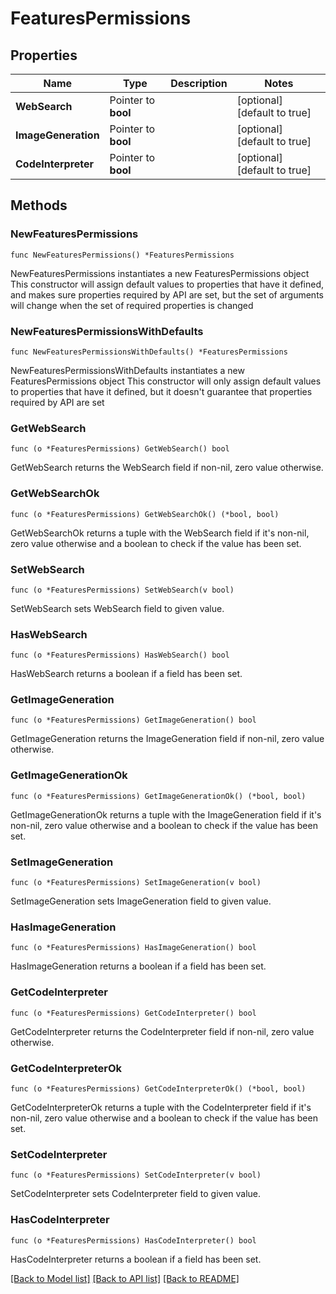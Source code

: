 # FeaturesPermissions

## Properties

Name | Type | Description | Notes
------------ | ------------- | ------------- | -------------
**WebSearch** | Pointer to **bool** |  | [optional] [default to true]
**ImageGeneration** | Pointer to **bool** |  | [optional] [default to true]
**CodeInterpreter** | Pointer to **bool** |  | [optional] [default to true]

## Methods

### NewFeaturesPermissions

`func NewFeaturesPermissions() *FeaturesPermissions`

NewFeaturesPermissions instantiates a new FeaturesPermissions object
This constructor will assign default values to properties that have it defined,
and makes sure properties required by API are set, but the set of arguments
will change when the set of required properties is changed

### NewFeaturesPermissionsWithDefaults

`func NewFeaturesPermissionsWithDefaults() *FeaturesPermissions`

NewFeaturesPermissionsWithDefaults instantiates a new FeaturesPermissions object
This constructor will only assign default values to properties that have it defined,
but it doesn't guarantee that properties required by API are set

### GetWebSearch

`func (o *FeaturesPermissions) GetWebSearch() bool`

GetWebSearch returns the WebSearch field if non-nil, zero value otherwise.

### GetWebSearchOk

`func (o *FeaturesPermissions) GetWebSearchOk() (*bool, bool)`

GetWebSearchOk returns a tuple with the WebSearch field if it's non-nil, zero value otherwise
and a boolean to check if the value has been set.

### SetWebSearch

`func (o *FeaturesPermissions) SetWebSearch(v bool)`

SetWebSearch sets WebSearch field to given value.

### HasWebSearch

`func (o *FeaturesPermissions) HasWebSearch() bool`

HasWebSearch returns a boolean if a field has been set.

### GetImageGeneration

`func (o *FeaturesPermissions) GetImageGeneration() bool`

GetImageGeneration returns the ImageGeneration field if non-nil, zero value otherwise.

### GetImageGenerationOk

`func (o *FeaturesPermissions) GetImageGenerationOk() (*bool, bool)`

GetImageGenerationOk returns a tuple with the ImageGeneration field if it's non-nil, zero value otherwise
and a boolean to check if the value has been set.

### SetImageGeneration

`func (o *FeaturesPermissions) SetImageGeneration(v bool)`

SetImageGeneration sets ImageGeneration field to given value.

### HasImageGeneration

`func (o *FeaturesPermissions) HasImageGeneration() bool`

HasImageGeneration returns a boolean if a field has been set.

### GetCodeInterpreter

`func (o *FeaturesPermissions) GetCodeInterpreter() bool`

GetCodeInterpreter returns the CodeInterpreter field if non-nil, zero value otherwise.

### GetCodeInterpreterOk

`func (o *FeaturesPermissions) GetCodeInterpreterOk() (*bool, bool)`

GetCodeInterpreterOk returns a tuple with the CodeInterpreter field if it's non-nil, zero value otherwise
and a boolean to check if the value has been set.

### SetCodeInterpreter

`func (o *FeaturesPermissions) SetCodeInterpreter(v bool)`

SetCodeInterpreter sets CodeInterpreter field to given value.

### HasCodeInterpreter

`func (o *FeaturesPermissions) HasCodeInterpreter() bool`

HasCodeInterpreter returns a boolean if a field has been set.


[[Back to Model list]](../README.md#documentation-for-models) [[Back to API list]](../README.md#documentation-for-api-endpoints) [[Back to README]](../README.md)


